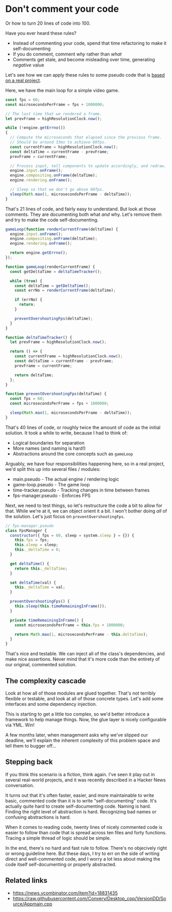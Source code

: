 # Don't comment your code

Or how to turn 20 lines of code into 100.

Have you ever heard these rules?

- Instead of commenting your code, spend that time refactoring to make it self-documenting
- If you do comment, comment *why* rather than *what*
- Comments get stale, and become misleading over time, generating *negative* value

Let's see how we can apply these rules to some pseudo code that is [based on a real project](https://raw.githubusercontent.com/Convery/Desktop_cpp/VersionDD/Source/Appmain.cpp).

Here, we have the main loop for a simple video game.

```js
const fps = 60;
const microsecondsPerFrame = fps + 1000000;

// The last time that we rendered a frame.
let prevFrame = highResolutionClock.now();

while (!engine.getErrno())
{
  // Compute the microseconds that elapsed since the previous frame.
  // Should be around 33ms to achieve 60fps.
  const currentFrame = highResolutionClock.now();
  const deltaTime = currentFrame - prevFrame;
  prevFrame = currentFrame;

  // Process input, tell components to update accordingly, and redraw.
  engine.input.onFrame();
  engine.compositing.onFrame(deltaTime);
  engine.rendering.onFrame();

  // Sleep so that we don't go above 60fps.
  sleep(Math.max(1, microsecondsPerFrame - deltaTime));
}
```

That's 21 lines of code, and fairly easy to understand. But look at those comments. They are documenting both what *and* why. Let's remove them and try to make the code self-documenting.

```js
gameLoop(function renderCurrentFrame(deltaTime) {
  engine.input.onFrame();
  engine.compositing.onFrame(deltaTime);
  engine.rendering.onFrame();

  return engine.getErrno();
});

function gameLoop(renderCurrentFrame) {
  const getDeltaTime = deltaTimeTracker();

  while (true) {
    const deltaTime = getDeltaTime();
    const errNo = renderCurrentFrame(deltaTime);

    if (errNo) {
      return;
    }

    preventOvershootingFps(deltaTime);
  }
}

function deltaTimeTracker() {
  let prevFrame = highResolutionClock.now();

  return () => {
    const currentFrame = highResolutionClock.now();
    const deltaTime = currentFrame - prevFrame;
    prevFrame = currentFrame;

    return deltaTime;
  };
}

function preventOvershootingFps(deltaTime) {
  const fps = 60;
  const microsecondsPerFrame = fps + 1000000;

  sleep(Math.max(1, microsecondsPerFrame - deltaTime));
}
```

That's 40 lines of code, or roughly twice the amount of code as the initial solution. It took a while to write, because I had to think of:

- Logical boundaries for separation
- More names (and naming is hard!)
- Abstractions around the core concepts such as `gameLoop`

Arguably, we have four responsibilities happening here, so in a real project, we'd split this up into several files / modules:

- main.pseudo - The actual engine / rendering logic
- game-loop.pseudo - The game loop
- time-tracker.pseudo - Tracking changes in time between frames
- fps-manager.pseudo - Enforces FPS

Next, we need to test things, so let's restructure the code a bit to allow for that. While we're at it, we can object orient it a bit. I won't bother doing *all* of the solution. Let's just focus on `preventOvershootingFps`. 

```js
// fps-manager.pseudo
class FpsManager {
  constructor({ fps = 60, sleep = system.sleep } = {}) {
    this.fps = fps;
    this.sleep = sleep;
    this._deltaTime = 0;
  }

  get deltaTime() {
    return this._deltaTime;
  }

  set deltaTime(val) {
    this._deltaTime = val;
  }

  preventOvershootingFps() {
    this.sleep(this.timeRemainingInFrame());
  }

  private timeRemainingInFrame() {
    const microsecondsPerFrame = this.fps + 1000000;

    return Math.max(1, microsecondsPerFrame - this.deltaTime);
  }
}
```

That's nice and testable. We can inject all of the class's dependencies, and make nice assertions. Never mind that it's more code than the entirety of our original, commented solution.

## The complexity cascade

Look at how all of those modules are glued together. That's not terribly flexible or testable, and look at all of those concrete types. Let's add some interfaces and some dependency injection.

This is starting to get a little too complex, so we'd better introduce a framework to help manage things. Now, the glue layer is nicely configurable via YML. Win!

A few months later, when management asks why we've slipped our deadline, we'll explain the inherent complexity of this problem space and tell them to bugger off...

## Stepping back

If you think this scenario is a fiction, think again. I've seen it play out in several real-world projects, and it was recently described in a Hacker News conversation.

It turns out that it's often faster, easier, and more maintainable to write basic, commented code than it is to write "self-documenting" code. It's actually quite hard to create self-documenting code. Naming is hard. Finding the right level of abstraction is hard. Recognizing bad names or confusing abstractions is hard.

When it comes to reading code, twenty lines of nicely commented code is easier to follow than code that is spread across ten files and forty functions. Tracing a simple thread of logic should be simple.

In the end, there's no hard and fast rule to follow. There's no objecively right or wrong guideline here. But these days, I try to err on the side of writing direct and well-commented code, and I worry a lot less about making the code itself self-documenting or properly abstracted.

## Related links

- https://news.ycombinator.com/item?id=18831435
- https://raw.githubusercontent.com/Convery/Desktop_cpp/VersionDD/Source/Appmain.cpp
